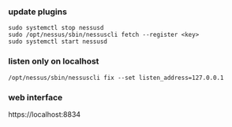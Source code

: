 ### update plugins
```
sudo systemctl stop nessusd
sudo /opt/nessus/sbin/nessuscli fetch --register <key>
sudo systemctl start nessusd
```

### listen only  on localhost
```
/opt/nessus/sbin/nessuscli fix --set listen_address=127.0.0.1
```

### web interface
https://localhost:8834  

